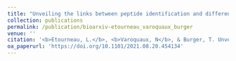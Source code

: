 ```yaml
---
title: "Unveiling the links between peptide identification and differential analysis FDR controls by means of a practical introduction to knockoff filters"
collection: publications
permalink: /publication/bioarxiv-etourneau_varoquaux_burger
venue: ''
citation: '<b>Etourneau, L.</b>, <b>Varoquaux, N</b>, & Burger, T. Unveiling the links between peptide identification and differential analysis FDR controls by means of a practical introduction to knockoff filters. bioRxiv'
oa_paperurl: 'https://doi.org/10.1101/2021.08.20.454134'
---
```

